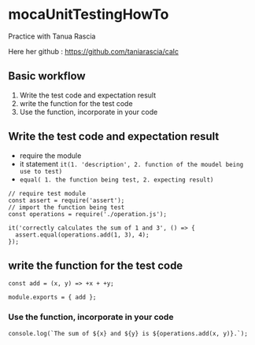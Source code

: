 # mocaUnitTestingHowTo

Practice with Tanua Rascia

Here her github : https://github.com/taniarascia/calc

## Basic workflow 
1. Write the test code and expectation result
2. write the function for the test code
3. Use the function, incorporate in your code


## Write the test code and expectation result

  * require the module
  * it statement `it(1. 'description', 2. function of the moudel being use to test)`
  * `equal( 1. the function being test, 2. expecting result)`
```
// require test module
const assert = require('assert');
// import the function being test
const operations = require('./operation.js');

it('correctly calculates the sum of 1 and 3', () => {
  assert.equal(operations.add(1, 3), 4);
});
```
## write the function for the test code

```
const add = (x, y) => +x + +y;

module.exports = { add };
```

### Use the function, incorporate in your code
```
console.log(`The sum of ${x} and ${y} is ${operations.add(x, y)}.`);
```